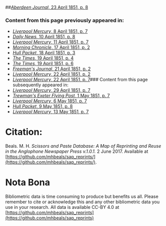 ##[*Aberdeen Journal*, 23 April 1851, p. 8](https://mhbeals.github.io/sap_html/Aberdeen-Journal/Aberdeen-Journal-23-April-1851-p-8)

### Content from this page previously appeared in:
+ [*Liverpool Mercury*, 8 April 1851, p. 7](https://mhbeals.github.io/sap_html/Liverpool-Mercury/Liverpool-Mercury-8-April-1851-p-7)
+ [*Daily News*, 10 April 1851, p. 8](https://mhbeals.github.io/sap_html/Daily-News/Daily-News-10-April-1851-p-8)
+ [*Liverpool Mercury*, 11 April 1851, p. 7](https://mhbeals.github.io/sap_html/Liverpool-Mercury/Liverpool-Mercury-11-April-1851-p-7)
+ [*Morning Chronicle*, 17 April 1851, p. 2](https://mhbeals.github.io/sap_html/Morning-Chronicle/Morning-Chronicle-17-April-1851-p-2)
+ [*Hull Packet*, 18 April 1851, p. 3](https://mhbeals.github.io/sap_html/Hull-Packet/Hull-Packet-18-April-1851-p-3)
+ [*The Times*, 19 April 1851, p. 4](https://mhbeals.github.io/sap_html/The-Times/The-Times-19-April-1851-p-4)
+ [*The Times*, 19 April 1851, p. 6](https://mhbeals.github.io/sap_html/The-Times/The-Times-19-April-1851-p-6)
+ [*Freeman's Journal*, 21 April 1851, p. 2](https://mhbeals.github.io/sap_html/Freeman's-Journal/Freeman's-Journal-21-April-1851-p-2)
+ [*Liverpool Mercury*, 22 April 1851, p. 2](https://mhbeals.github.io/sap_html/Liverpool-Mercury/Liverpool-Mercury-22-April-1851-p-2)
+ [*Liverpool Mercury*, 22 April 1851, p. 7](https://mhbeals.github.io/sap_html/Liverpool-Mercury/Liverpool-Mercury-22-April-1851-p-7)### Content from this page subsequently appeared in:
+ [*Liverpool Mercury*, 29 April 1851, p. 7](https://mhbeals.github.io/sap_html/Liverpool-Mercury/Liverpool-Mercury-29-April-1851-p-7)
+ [*Trewman's Exeter Flying Post*, 1 May 1851, p. 7](https://mhbeals.github.io/sap_html/Trewman's-Exeter-Flying-Post/Trewman's-Exeter-Flying-Post-1-May-1851-p-7)
+ [*Liverpool Mercury*, 6 May 1851, p. 7](https://mhbeals.github.io/sap_html/Liverpool-Mercury/Liverpool-Mercury-6-May-1851-p-7)
+ [*Hull Packet*, 9 May 1851, p. 8](https://mhbeals.github.io/sap_html/Hull-Packet/Hull-Packet-9-May-1851-p-8)
+ [*Liverpool Mercury*, 13 May 1851, p. 7](https://mhbeals.github.io/sap_html/Liverpool-Mercury/Liverpool-Mercury-13-May-1851-p-7)
                    
# Citation: 

Beals. M. H. *Scissors and Paste Database: A Map of Reprinting and Reuse in the Anglophone Newspaper Press v.1.0.1.* 2 June 2017. Available at [https://github.com/mhbeals/sap_reprints/](https://github.com/mhbeals/sap_reprints/). 
                    
# Nota Bona

Bibliometric data is time consuming to produce but benefits us all. Please remember to cite or acknowledge this and any other bibliometric data you use in your research. All data is available CC-BY 4.0 at [https://github.com/mhbeals/sap_reprints](https://github.com/mhbeals/sap_reprints)